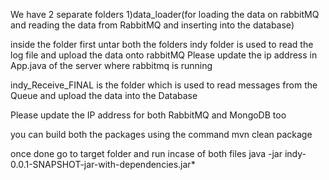We have 2 separate folders
1)data_loader(for loading the data on rabbitMQ and reading the data from RabbitMQ and inserting into the database)

inside the folder first untar both the folders
indy folder is used to read the log file and upload the data onto rabbitMQ
Please update the ip address in App.java of the server where rabbitmq is running

indy_Receive_FINAL is the folder which is used to read messages from the Queue and upload the data into the Database

Please update the IP address for both RabbitMQ and MongoDB too

you can build both the packages using the command
mvn clean package

once done go to target folder and run incase of both files
java -jar indy-0.0.1-SNAPSHOT-jar-with-dependencies.jar*
